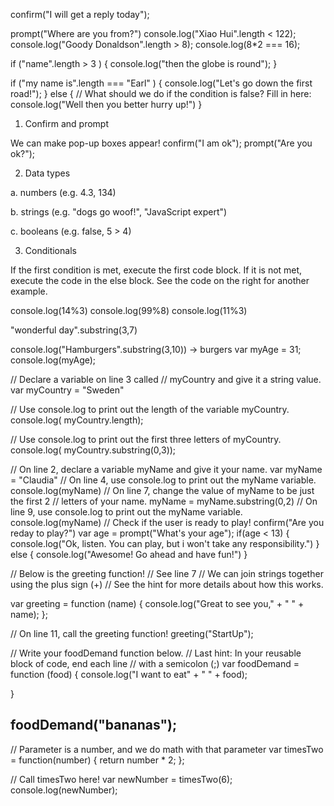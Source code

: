 confirm("I will get a reply today");

prompt("Where are you from?")
console.log("Xiao Hui".length < 122);
console.log("Goody Donaldson".length > 8);
console.log(8*2 === 16);

if ("name".length > 3 ) {
    console.log("then the globe is round");
}


if ("my name is".length === "Earl" ) 
{
    console.log("Let's go down the first road!");
}
else 
{
    // What should we do if the condition is false? Fill in here:
    console.log("Well then you better hurry up!")
}

1. Confirm and prompt

We can make pop-up boxes appear! 
confirm("I am ok");
prompt("Are you ok?");

2. Data types

a. numbers (e.g. 4.3, 134)

b. strings (e.g. "dogs go woof!", "JavaScript expert")

c. booleans (e.g. false, 5 > 4)

3. Conditionals

If the first condition is met, execute the first code block. If it is not met, execute the code in the else block. See the code on the right for another example.

console.log(14%3)
console.log(99%8)
console.log(11%3)

"wonderful day".substring(3,7)

console.log("Hamburgers".substring(3,10)) -> burgers
var myAge = 31; 
console.log(myAge);

// Declare a variable on line 3 called
// myCountry and give it a string value.
var myCountry = "Sweden"

// Use console.log to print out the length of the variable myCountry.
console.log( myCountry.length);

// Use console.log to print out the first three letters of myCountry.
console.log( myCountry.substring(0,3));

// On line 2, declare a variable myName and give it your name.
var myName = "Claudia"
// On line 4, use console.log to print out the myName variable.
console.log(myName)
// On line 7, change the value of myName to be just the first 2 
// letters of your name.
myName = myName.substring(0,2)
// On line 9, use console.log to print out the myName variable.
console.log(myName)
// Check if the user is ready to play!
confirm("Are you reday to play?")
var age = prompt("What's your age");
if(age < 13)
{
    console.log("Ok, listen. You can play, but i won't take any responsibility.")
}
else
{
    console.log("Awesome! Go ahead and have fun!")
}

// Below is the greeting function!
// See line 7
// We can join strings together using the plus sign (+)
// See the hint for more details about how this works.

var greeting = function (name) {
    console.log("Great to see you," + " " + name);
};

// On line 11, call the greeting function!
greeting("StartUp");

// Write your foodDemand function below.
// Last hint: In your reusable block of code, end each line
// with a semicolon (;)
var foodDemand = function (food)
{
    console.log("I want to eat" + " " + food);
    
}

foodDemand("bananas");
---
// Parameter is a number, and we do math with that parameter
var timesTwo = function(number) {
    return number * 2;
};

// Call timesTwo here!
var newNumber = timesTwo(6);
console.log(newNumber);
